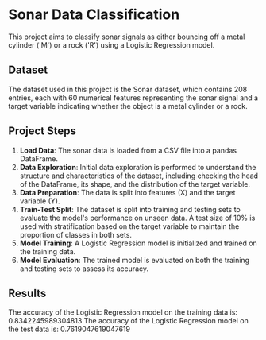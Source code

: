 # Sonar Data Classification

This project aims to classify sonar signals as either bouncing off a metal cylinder ('M') or a rock ('R') using a Logistic Regression model.

## Dataset

The dataset used in this project is the Sonar dataset, which contains 208 entries, each with 60 numerical features representing the sonar signal and a target variable indicating whether the object is a metal cylinder or a rock.

## Project Steps

1.  **Load Data**: The sonar data is loaded from a CSV file into a pandas DataFrame.
2.  **Data Exploration**: Initial data exploration is performed to understand the structure and characteristics of the dataset, including checking the head of the DataFrame, its shape, and the distribution of the target variable.
3.  **Data Preparation**: The data is split into features (X) and the target variable (Y).
4.  **Train-Test Split**: The dataset is split into training and testing sets to evaluate the model's performance on unseen data. A test size of 10% is used with stratification based on the target variable to maintain the proportion of classes in both sets.
5.  **Model Training**: A Logistic Regression model is initialized and trained on the training data.
6.  **Model Evaluation**: The trained model is evaluated on both the training and testing sets to assess its accuracy.

## Results

The accuracy of the Logistic Regression model on the training data is: 0.8342245989304813
The accuracy of the Logistic Regression model on the test data is: 0.7619047619047619
